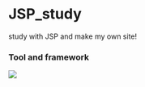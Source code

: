 # JSP_study
study with JSP and make my own site!
<h3>Tool and framework</h3>
<img src="file:///C:/Users/mok33/Downloads/oracle.svg">
